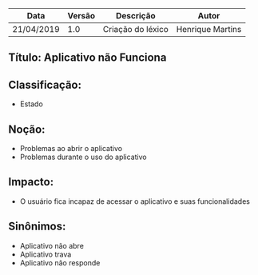 | Data | Versão | Descrição | Autor |
|---|---|---|---|
| 21/04/2019 | 1.0 | Criação do léxico  | Henrique Martins |

## Título: Aplicativo não Funciona

## Classificação:

- Estado

## Noção:

- Problemas ao abrir o aplicativo
- Problemas durante o uso do aplicativo

## Impacto:

- O usuário fica incapaz de acessar o aplicativo e suas funcionalidades

## Sinônimos:

- Aplicativo não abre
- Aplicativo trava
- Aplicativo não responde
